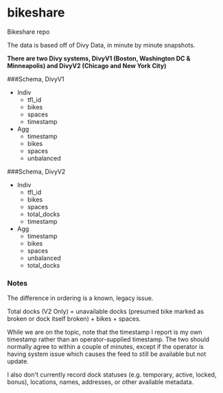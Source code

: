 bikeshare
=========

Bikeshare repo

The data is based off of Divy Data, in minute by minute snapshots.

**There are two Divy systems, DivyV1 (Boston, Washington DC & Minneapolis) and DivyV2 (Chicago and New York City)**

###Schema, DivyV1

* Indiv
	* tfl_id 
	* bikes
	* spaces      
	* timestamp   
* Agg 
	* timestamp     
	* bikes
	* spaces
	* unbalanced 

###Schema, DivyV2
* Indiv
	* tfl_id   
	* bikes
	* spaces 
	* total_docks 
	* timestamp
* Agg
 	* timestamp    
	* bikes
	* spaces 
	* unbalanced
	* total_docks 

### Notes	
The difference in ordering is a known, legacy issue. 

Total docks (V2 Only) = unavailable docks (presumed bike marked as broken or dock itself broken) + bikes + spaces.


While we are on the topic, note that the timestamp I report is my own timestamp rather than an operator-supplied timestamp. The two should normally agree to within a couple of minutes, except if the operator is having system issue which causes the feed to still be available but not update.

I also don't currently record dock statuses (e.g. temporary, active, locked, bonus), locations, names, addresses, or other available metadata.



